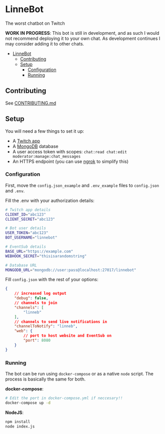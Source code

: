 # LinneBot

The worst chatbot on Twitch

**WORK IN PROGRESS**: This bot is still in development, and as such I would not recommend deploying it to your own chat. As development continues I may consider adding it to other chats.

- [LinneBot](#linnebot)
  - [Contributing](#contributing)
  - [Setup](#setup)
    - [Configuration](#configuration)
    - [Running](#running)

## Contributing

See [CONTRIBUTING.md](CONTRIBUTING.md)

## Setup

You will need a few things to set it up:

- A [Twitch app](https://dev.twitch.tv/console)
- A [MongoDB](https://hub.docker.com/_/mongo) database
- A user access token with scopes: `chat:read chat:edit moderator:manage:chat_messages`
- An HTTPS endpoint (you can use [ngrok](https://ngrok.com/) to simplify this)

### Configuration

First, move the `config.json_example` and `.env_example` files to `config.json` and `.env`.

Fill the .env with your authorization details:
```sh
# Twitch app details
CLIENT_ID="abc123"
CLIENT_SECRET="abc123"

# Bot user details
USER_TOKEN="abc123"
BOT_USERNAME="linnebot"

# EventSub details
BASE_URL="https://example.com"
WEBHOOK_SECRET="thisisarandomstring"

# Database URL
MONGODB_URL="mongodb://user:pass@localhost:27017/linnebot"
```

Fill `config.json` with the rest of your options:
```json
{
    // increased log output
    "debug": false,
    // channels to join
    "channels": [
        "linneb"
    ],
    // channels to send live notifications in
    "channelToNotify": "linneb",
    "web": {
        // port to host website and EventSub on
        "port": 8080
    }
}
```

### Running

The bot can be run using `docker-compose` or as a native `node` script. The process is basically the same for both.

**docker-compose**:
```sh
# Edit the port in docker-compose.yml if neccesary!!
docker-compose up -d
```

**NodeJS**:
```sh
npm install
node index.js
```
